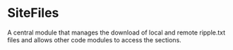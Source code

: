# SiteFiles

A central module that manages the download of local and remote ripple.txt files
and allows other code modules to access the sections.
